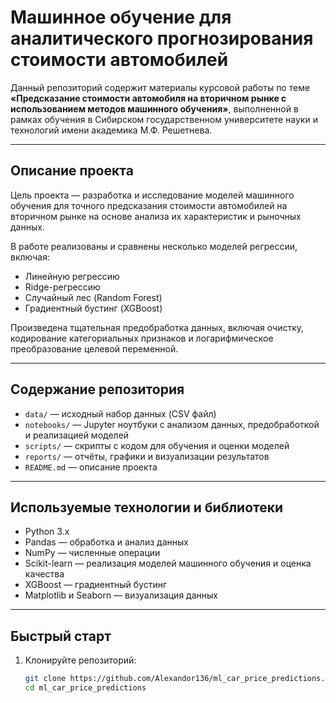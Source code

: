 # Машинное обучение для аналитического прогнозирования стоимости автомобилей

Данный репозиторий содержит материалы курсовой работы по теме **«Предсказание стоимости автомобиля на вторичном рынке с использованием методов машинного обучения»**, выполненной в рамках обучения в Сибирском государственном университете науки и технологий имени академика М.Ф. Решетнева.

---

## Описание проекта

Цель проекта — разработка и исследование моделей машинного обучения для точного предсказания стоимости автомобилей на вторичном рынке на основе анализа их характеристик и рыночных данных.

В работе реализованы и сравнены несколько моделей регрессии, включая:
- Линейную регрессию
- Ridge-регрессию
- Случайный лес (Random Forest)
- Градиентный бустинг (XGBoost)

Произведена тщательная предобработка данных, включая очистку, кодирование категориальных признаков и логарифмическое преобразование целевой переменной.

---

## Содержание репозитория

- `data/` — исходный набор данных (CSV файл)
- `notebooks/` — Jupyter ноутбуки с анализом данных, предобработкой и реализацией моделей
- `scripts/` — скрипты с кодом для обучения и оценки моделей
- `reports/` — отчёты, графики и визуализации результатов
- `README.md` — описание проекта

---

## Используемые технологии и библиотеки

- Python 3.x
- Pandas — обработка и анализ данных
- NumPy — численные операции
- Scikit-learn — реализация моделей машинного обучения и оценка качества
- XGBoost — градиентный бустинг
- Matplotlib и Seaborn — визуализация данных

---

## Быстрый старт

1. Клонируйте репозиторий:
   ```bash
   git clone https://github.com/Alexandor136/ml_car_price_predictions.git
   cd ml_car_price_predictions
